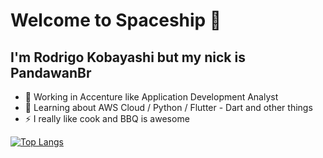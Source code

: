 # Welcome to Spaceship 👋
## I'm Rodrigo Kobayashi but my nick is PandawanBr

- 🔭 Working in Accenture like Application Development Analyst
- 🌱 Learning about AWS Cloud / Python / Flutter - Dart and other things
- ⚡ I really like cook and BBQ is awesome


<!--
**PandawanBr/PandawanBr** is a ✨ _special_ ✨ repository because its `README.md` (this file) appears on your GitHub profile.

Here are some ideas to get you started:



- 👯 I’m looking to collaborate on ...
- 🤔 I’m looking for help with ...
- 💬 Ask me about ...
- 📫 How to reach me: ...
- 😄 Pronouns: ...

-->

[![Top Langs](https://github-readme-stats.vercel.app/api/top-langs/?username=PandawanBr&count_private=true&theme=dark)](https://github.com/anuraghazra/github-readme-stats)
